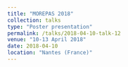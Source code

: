 ```yaml
---
title: "MOREPAS 2018"
collection: talks
type: "Poster presentation"
permalink: /talks/2018-04-10-talk-12
venue: "10-13 April 2018"
date: 2018-04-10
location: "Nantes (France)"
---
```

